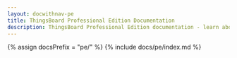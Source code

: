 ```yaml
---
layout: docwithnav-pe
title: ThingsBoard Professional Edition Documentation
description: ThingsBoard Professional Edition documentation - learn about the platform and get your IoT projects running on ThingsBoard
---
```


{% assign docsPrefix = "pe/" %}
{% include docs/pe/index.md %}
